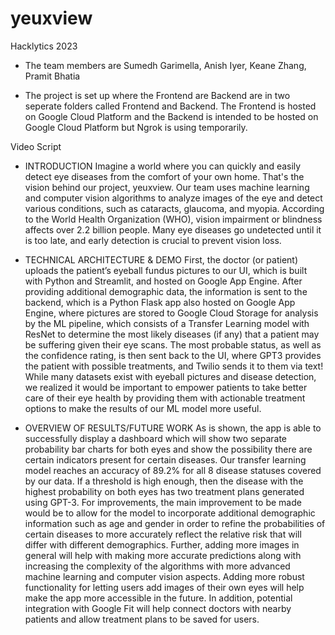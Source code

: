 # yeuxview
Hacklytics 2023

- The team members are Sumedh Garimella, Anish Iyer, Keane Zhang, Pramit Bhatia

- The project is set up where the Frontend are Backend are in two seperate folders called Frontend and Backend. The Frontend is hosted on Google Cloud Platform and the Backend is intended to be hosted on Google Cloud Platform but Ngrok is using temporarily.

Video Script
- INTRODUCTION
Imagine a world where you can quickly and easily detect eye diseases from the comfort of your own home. That's the vision behind our project, yeuxview. Our team uses machine learning and computer vision algorithms to analyze images of the eye and detect various conditions, such as cataracts, glaucoma, and myopia. According to the World Health Organization (WHO), vision impairment or blindness affects over 2.2 billion people. Many eye diseases go undetected until it is too late, and early detection is crucial to prevent vision loss.

- TECHNICAL ARCHITECTURE & DEMO
First, the doctor (or patient) uploads the patient’s eyeball fundus pictures to our UI, which is built with Python and Streamlit, and hosted on Google App Engine.
After providing additional demographic data, the information is sent to the backend, which is a Python Flask app also hosted on Google App Engine, where pictures are stored to Google Cloud Storage for analysis by the ML pipeline, which consists of a Transfer Learning model with ResNet to determine the most likely diseases (if any) that a patient may be suffering given their eye scans. The most probable status, as well as the confidence rating, is then sent back to the UI, where GPT3 provides the patient with possible treatments, and Twilio sends it to them via text!
While many datasets exist with eyeball pictures and disease detection, we realized it would be important to empower patients to take better care of their eye health by providing them with actionable treatment options to make the results of our ML model more useful.

- OVERVIEW OF RESULTS/FUTURE WORK
As is shown, the app is able to successfully display a dashboard which will show two separate probability bar charts for both eyes and show the possibility there are certain indicators present for certain diseases. Our transfer learning model reaches an accuracy of 89.2% for all 8 disease statuses covered by our data. If a threshold is high enough, then the disease with the highest probability on both eyes has two treatment plans generated using GPT-3. For improvements, the main improvement to be made would be to allow for the model to incorporate additional demographic information such as age and gender in order to refine the probabilities of certain diseases to more accurately reflect the relative risk that will differ with different demographics. Further, adding more images in general will help with making more accurate predictions along with increasing the complexity of the algorithms with more advanced machine learning and computer vision aspects. Adding more robust functionality for letting users add images of their own eyes will help make the app more accessible in the future. In addition, potential integration with Google Fit will help connect doctors with nearby patients and allow treatment plans to be saved for users. 
